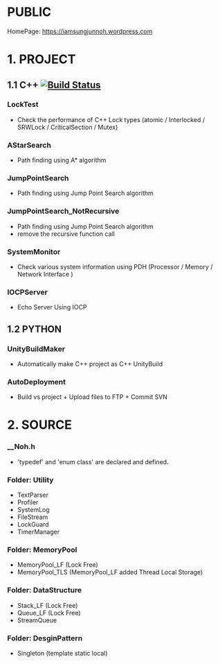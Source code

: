 # PUBLIC
HomePage: https://iamsungjunnoh.wordpress.com

# 1. PROJECT
## 1.1 C++ [![Build Status](https://travis-ci.org/Nohhhhhh/PUBLIC.svg?branch=master)](https://travis-ci.org/Nohhhhhh/PUBLIC)

### LockTest 
* Check the performance of C++ Lock types (atomic / Interlocked / SRWLock / CriticalSection / Mutex)

### AStarSearch
* Path finding using A* algorithm

### JumpPointSearch
* Path finding using Jump Point Search algorithm

### JumpPointSearch_NotRecursive
* Path finding using Jump Point Search algorithm
* remove the recursive function call

### SystemMonitor
* Check various system information using PDH (Processor / Memory / Network Interface )

### IOCPServer
* Echo Server Using IOCP

## 1.2 PYTHON 
### UnityBuildMaker
* Automatically make C++ project as C++ UnityBuild

### AutoDeployment
* Build vs project + Upload files to FTP + Commit SVN

# 2. SOURCE
### __Noh.h 
* 'typedef' and 'enum class' are declared and defined.

### Folder: Utility
* TextParser
* Profiler
* SystemLog
* FileStream
* LockGuard
* TimerManager

### Folder: MemoryPool
* MemoryPool_LF (Lock Free)
* MemoryPool_TLS (MemoryPool_LF added Thread Local Storage)

### Folder: DataStructure
* Stack_LF (Lock Free)
* Queue_LF (Lock Free)
* StreamQueue

### Folder: DesginPattern
* Singleton (template static local)
